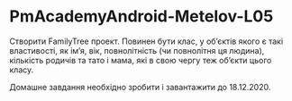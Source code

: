 # PmAcademyAndroid-Metelov-L05

Створити FamilyTree проект. Повинен бути клас, у об’єктів якого є такі властивості, 
як ім’я, вік, повнолітність (чи повнолітня ця людина), 
кількість родичів та тато і мама, які в свою чергу теж об’єкти цього класу.

Домашне завдання необхідно зробити і завантажити до 18.12.2020.

